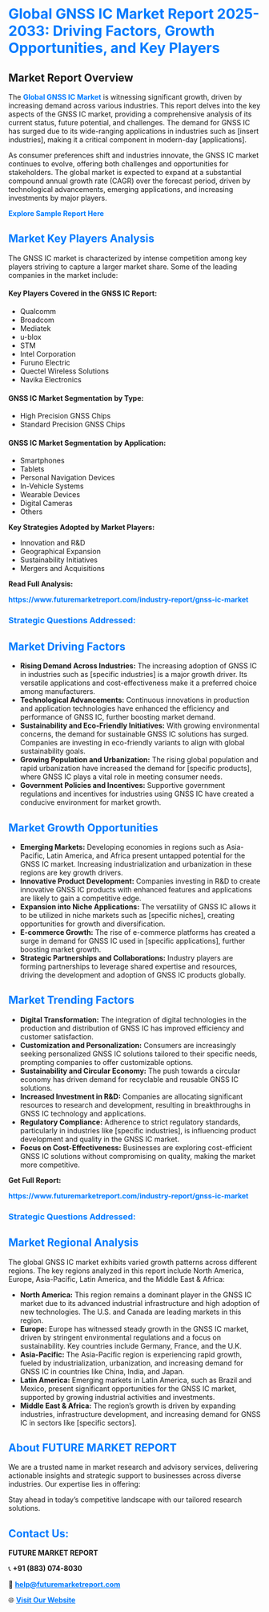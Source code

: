 <h1 style="color: #007BFF;">Global GNSS IC Market Report 2025-2033: Driving Factors, Growth Opportunities, and Key Players</h1>

<section id="overview">
<h2>Market Report Overview</h2>
<p>The <a href="https://www.futuremarketreport.com/industry-report/gnss-ic-market" style="color: #007BFF; text-decoration: none;"><strong>Global GNSS IC Market</strong></a> is witnessing significant growth, driven by increasing demand across various industries. This report delves into the key aspects of the GNSS IC market, providing a comprehensive analysis of its current status, future potential, and challenges. The demand for GNSS IC has surged due to its wide-ranging applications in industries such as [insert industries], making it a critical component in modern-day [applications].</p>
<p>As consumer preferences shift and industries innovate, the GNSS IC market continues to evolve, offering both challenges and opportunities for stakeholders. The global market is expected to expand at a substantial compound annual growth rate (CAGR) over the forecast period, driven by technological advancements, emerging applications, and increasing investments by major players.</p>
</section>

<section id="overview">
<p><a href="https://www.futuremarketreport.com/request-sample/reportId=42971" style="color: #007BFF; text-decoration: none;"><strong>Explore Sample Report Here</strong></a></p>
</section>

<section id="key-players">
<h2 style="color: #007BFF;">Market Key Players Analysis</h2>
<p>The GNSS IC market is characterized by intense competition among key players striving to capture a larger market share. Some of the leading companies in the market include:</p>
<h4>Key Players Covered in the GNSS IC Report:</h4>
<ul><li>Qualcomm</li><li>Broadcom</li><li>Mediatek</li><li>u-blox</li><li>STM</li><li>Intel Corporation</li><li>Furuno Electric</li><li>Quectel Wireless Solutions</li><li>Navika Electronics</li></ul>
<h4>GNSS IC Market Segmentation by Type:</h4>
<ul><li>High Precision GNSS Chips</li><li>Standard Precision GNSS Chips</li></ul>

<h4>GNSS IC Market Segmentation by Application:</h4>
<ul><li>Smartphones</li><li>Tablets</li><li>Personal Navigation Devices</li><li>In-Vehicle Systems</li><li>Wearable Devices</li><li>Digital Cameras</li><li>Others</li></ul>
<p><strong>Key Strategies Adopted by Market Players:</strong></p>
<ul>
<li>Innovation and R&D</li>
<li>Geographical Expansion</li>
<li>Sustainability Initiatives</li>
<li>Mergers and Acquisitions</li>
</ul>
</section>

<section>
<p><strong>Read Full Analysis: </strong></p><a href="https://www.futuremarketreport.com/industry-report/gnss-ic-market" style="color: #007BFF; text-decoration: none;"><strong>https://www.futuremarketreport.com/industry-report/gnss-ic-market</strong></a>
<h3 style="color: #007BFF;">Strategic Questions Addressed:</h3>
</section>

<section id="driving-factors">
<h2 style="color: #007BFF;">Market Driving Factors</h2>
<ul>
<li><strong>Rising Demand Across Industries:</strong> The increasing adoption of GNSS IC in industries such as [specific industries] is a major growth driver. Its versatile applications and cost-effectiveness make it a preferred choice among manufacturers.</li>
<li><strong>Technological Advancements:</strong> Continuous innovations in production and application technologies have enhanced the efficiency and performance of GNSS IC, further boosting market demand.</li>
<li><strong>Sustainability and Eco-Friendly Initiatives:</strong> With growing environmental concerns, the demand for sustainable GNSS IC solutions has surged. Companies are investing in eco-friendly variants to align with global sustainability goals.</li>
<li><strong>Growing Population and Urbanization:</strong> The rising global population and rapid urbanization have increased the demand for [specific products], where GNSS IC plays a vital role in meeting consumer needs.</li>
<li><strong>Government Policies and Incentives:</strong> Supportive government regulations and incentives for industries using GNSS IC have created a conducive environment for market growth.</li>
</ul>
</section>

<section id="growth-opportunities">
<h2 style="color: #007BFF;">Market Growth Opportunities</h2>
<ul>
<li><strong>Emerging Markets:</strong> Developing economies in regions such as Asia-Pacific, Latin America, and Africa present untapped potential for the GNSS IC market. Increasing industrialization and urbanization in these regions are key growth drivers.</li>
<li><strong>Innovative Product Development:</strong> Companies investing in R&D to create innovative GNSS IC products with enhanced features and applications are likely to gain a competitive edge.</li>
<li><strong>Expansion into Niche Applications:</strong> The versatility of GNSS IC allows it to be utilized in niche markets such as [specific niches], creating opportunities for growth and diversification.</li>
<li><strong>E-commerce Growth:</strong> The rise of e-commerce platforms has created a surge in demand for GNSS IC used in [specific applications], further boosting market growth.</li>
<li><strong>Strategic Partnerships and Collaborations:</strong> Industry players are forming partnerships to leverage shared expertise and resources, driving the development and adoption of GNSS IC products globally.</li>
</ul>
</section>

<section id="trending-factors">
<h2 style="color: #007BFF;">Market Trending Factors</h2>
<ul>
<li><strong>Digital Transformation:</strong> The integration of digital technologies in the production and distribution of GNSS IC has improved efficiency and customer satisfaction.</li>
<li><strong>Customization and Personalization:</strong> Consumers are increasingly seeking personalized GNSS IC solutions tailored to their specific needs, prompting companies to offer customizable options.</li>
<li><strong>Sustainability and Circular Economy:</strong> The push towards a circular economy has driven demand for recyclable and reusable GNSS IC solutions.</li>
<li><strong>Increased Investment in R&D:</strong> Companies are allocating significant resources to research and development, resulting in breakthroughs in GNSS IC technology and applications.</li>
<li><strong>Regulatory Compliance:</strong> Adherence to strict regulatory standards, particularly in industries like [specific industries], is influencing product development and quality in the GNSS IC market.</li>
<li><strong>Focus on Cost-Effectiveness:</strong> Businesses are exploring cost-efficient GNSS IC solutions without compromising on quality, making the market more competitive.</li>
</ul>
</section>

<section>
<p><strong>Get Full Report: </strong></p><a href="https://www.futuremarketreport.com/industry-report/gnss-ic-market" style="color: #007BFF; text-decoration: none;"><strong>https://www.futuremarketreport.com/industry-report/gnss-ic-market</strong></a>
<h3 style="color: #007BFF;">Strategic Questions Addressed:</h3>
</section>


<section id="regional-analysis">
<h2 style="color: #007BFF;">Market Regional Analysis</h2>
<p>The global GNSS IC market exhibits varied growth patterns across different regions. The key regions analyzed in this report include North America, Europe, Asia-Pacific, Latin America, and the Middle East & Africa:</p>
<ul>
<li><strong>North America:</strong> This region remains a dominant player in the GNSS IC market due to its advanced industrial infrastructure and high adoption of new technologies. The U.S. and Canada are leading markets in this region.</li>
<li><strong>Europe:</strong> Europe has witnessed steady growth in the GNSS IC market, driven by stringent environmental regulations and a focus on sustainability. Key countries include Germany, France, and the U.K.</li>
<li><strong>Asia-Pacific:</strong> The Asia-Pacific region is experiencing rapid growth, fueled by industrialization, urbanization, and increasing demand for GNSS IC in countries like China, India, and Japan.</li>
<li><strong>Latin America:</strong> Emerging markets in Latin America, such as Brazil and Mexico, present significant opportunities for the GNSS IC market, supported by growing industrial activities and investments.</li>
<li><strong>Middle East & Africa:</strong> The region’s growth is driven by expanding industries, infrastructure development, and increasing demand for GNSS IC in sectors like [specific sectors].</li>
</ul>
</section>

<footer>
<h2 style="color: #007BFF;">About FUTURE MARKET REPORT</h2>
<p>We are a trusted name in market research and advisory services, delivering actionable insights and strategic support to businesses across diverse industries. Our expertise lies in offering:</p>

<p>Stay ahead in today’s competitive landscape with our tailored research solutions.</p>

<h2 style="color: #007BFF;">Contact Us:</h2>
<p><strong>FUTURE MARKET REPORT</strong></p>
<p>📞 <strong>+91 (883) 074-8030</strong></p>
<p>📧 <strong><a href="mailto:help@futuremarketreport.com" style="color: #007BFF;">help@futuremarketreport.com</a></strong></p>
<p>🌐 <strong><a href="https://www.futuremarketreport.com/" style="color: #007BFF;">Visit Our Website</a></strong></p>
</footer>